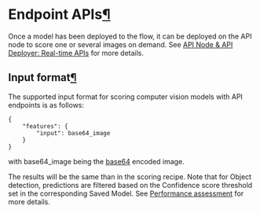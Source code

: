 Endpoint APIs[¶](#endpoint-apis "Permalink to this heading")
============================================================


Once a model has been deployed to the flow, it can be deployed on the API node to score one or several images on demand.
See [API Node \& API Deployer: Real\-time APIs](../../apinode/index.html) for more details.



Input format[¶](#input-format "Permalink to this heading")
----------------------------------------------------------


The supported input format for scoring computer vision models with API endpoints is as follows:



```
{
    "features": {
        "input": base64_image
    }
}

```


with base64\_image being the [base64](https://en.wikipedia.org/wiki/Base64) encoded image.


The results will be the same than in the scoring recipe.
Note that for Object detection, predictions are filtered based on the Confidence score threshold set in the corresponding Saved Model. See [Performance assessment](performance-assessment.html) for more details.